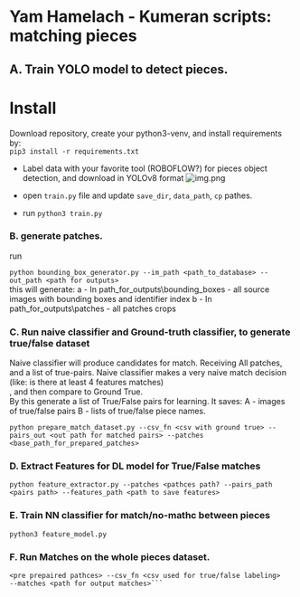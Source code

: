 # Yam Hamelach - Kumeran scripts: matching pieces

## A. Train YOLO model to detect pieces.

# Install
Download repository, create your python3-venv, and install requirements by:\
```pip3 install -r requirements.txt```

* Label data with your favorite tool (ROBOFLOW?) for pieces object detection, and download in YOLOv8 format
![img.png](readme_supplementary_images/labeling_illustration.png)

* open ```train.py``` file and update ```save_dir```, ```data_path```, ```cp``` pathes.
* run ```python3 train.py```

### B. generate patches.
run

```python bounding_box_generator.py --im_path <path_to_database> --out_path <path for outputs>```\
this will generate: 
    a -  In path_for_outputs\bounding_boxes - all source images with bounding boxes and identifier index
    b -  In path_for_outputs\patches - all patches crops


### C. Run naive classifier and Ground-truth classifier, to generate true/false dataset
Naive classifier will produce candidates for match. 
Receiving All patches, and a list of true-pairs.
Naive classifier makes a very naive match decision (like: is there at least 4 features matches)\
, and then compare to Ground True.\
By this generate a list of True/False pairs for learning.
It saves: 
A - images of true/false pairs
B - lists of true/false piece names.

```python prepare_match_dataset.py --csv_fn <csv with ground true> --pairs_out <out path for matched pairs> --patches <base_path_for_prepared_patches>```

### D. Extract Features for DL model for True/False matches

```python feature_extractor.py --patches <pathces path? --pairs_path <pairs path> --features_path <path to save features>```

### E. Train NN classifier for match/no-mathc between pieces

```python3 feature_model.py```
### F. Run Matches on the whole pieces dataset.
``` python3 PAM_matcher --patches
<pre prepaired pathces> --csv_fn <csv used for true/false labeling>
--matches <path for output matches>```

